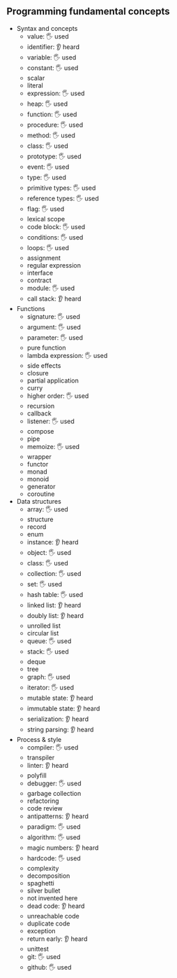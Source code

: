 ## Programming fundamental concepts

- Syntax and concepts
  - value: 🖐️ used
  - identifier: 👂 heard
  - variable: 🖐️ used
  - constant: 🖐️ used
  - scalar
  - literal
  - expression: 🖐️ used
  - heap: 🖐️ used
  - function: 🖐️ used
  - procedure: 🖐️ used
  - method: 🖐️ used
  - class: 🖐️ used
  - prototype: 🖐️ used
  - event: 🖐️ used
  - type: 🖐️ used
  - primitive types: 🖐️ used
  - reference types: 🖐️ used
  - flag: 🖐️ used
  - lexical scope
  - code block: 🖐️ used
  - conditions: 🖐️ used
  - loops: 🖐️ used
  - assignment
  - regular expression
  - interface
  - contract
  - module: 🖐️ used
  - call stack: 👂 heard
- Functions
  - signature: 🖐️ used
  - argument: 🖐️ used
  - parameter: 🖐️ used
  - pure function
  - lambda expression: 🖐️ used
  - side effects
  - closure
  - partial application
  - curry
  - higher order: 🖐️ used
  - recursion
  - callback
  - listener: 🖐️ used
  - compose
  - pipe
  - memoize: 🖐️ used
  - wrapper
  - functor
  - monad
  - monoid
  - generator
  - coroutine
- Data structures
  - array: 🖐️ used
  - structure
  - record
  - enum
  - instance: 👂 heard
  - object: 🖐️ used
  - class: 🖐️ used
  - collection: 🖐️ used
  - set: 🖐️ used
  - hash table: 🖐️ used
  - linked list: 👂 heard
  - doubly list: 👂 heard
  - unrolled list
  - circular list
  - queue: 🖐️ used
  - stack: 🖐️ used
  - deque
  - tree
  - graph: 🖐️ used
  - iterator: 🖐️ used
  - mutable state: 👂 heard
  - immutable state: 👂 heard
  - serialization: 👂 heard
  - string parsing: 👂 heard
- Process & style
  - compiler: 🖐️ used
  - transpiler
  - linter: 👂 heard
  - polyfill
  - debugger: 🖐️ used
  - garbage collection
  - refactoring
  - code review
  - antipatterns: 👂 heard
  - paradigm: 🖐️ used
  - algorithm: 🖐️ used
  - magic numbers: 👂 heard
  - hardcode: 🖐️ used
  - complexity
  - decomposition
  - spaghetti
  - silver bullet
  - not invented here
  - dead code: 👂 heard
  - unreachable code
  - duplicate code
  - exception
  - return early: 👂 heard
  - unittest
  - git: 🖐️ used
  - github: 🖐️ used
